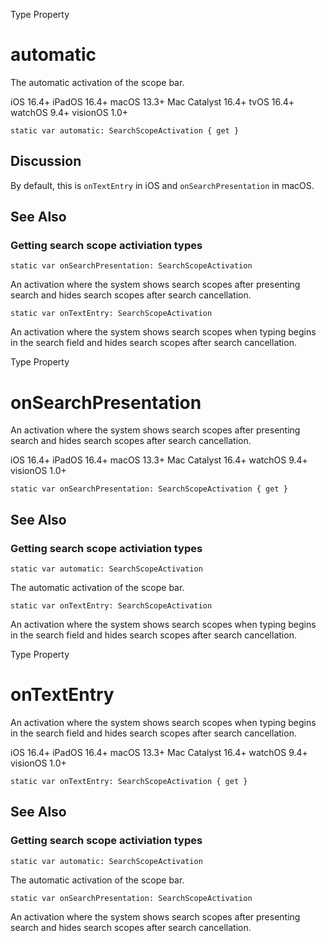 Type Property

# automatic

The automatic activation of the scope bar.

iOS 16.4+  iPadOS 16.4+  macOS 13.3+  Mac Catalyst 16.4+  tvOS 16.4+  watchOS
9.4+  visionOS 1.0+

    
    
    static var automatic: SearchScopeActivation { get }

## Discussion

By default, this is `onTextEntry` in iOS and `onSearchPresentation` in macOS.

## See Also

### Getting search scope activiation types

`static var onSearchPresentation: SearchScopeActivation`

An activation where the system shows search scopes after presenting search and
hides search scopes after search cancellation.

`static var onTextEntry: SearchScopeActivation`

An activation where the system shows search scopes when typing begins in the
search field and hides search scopes after search cancellation.

Type Property

# onSearchPresentation

An activation where the system shows search scopes after presenting search and
hides search scopes after search cancellation.

iOS 16.4+  iPadOS 16.4+  macOS 13.3+  Mac Catalyst 16.4+  watchOS 9.4+
visionOS 1.0+

    
    
    static var onSearchPresentation: SearchScopeActivation { get }

## See Also

### Getting search scope activiation types

`static var automatic: SearchScopeActivation`

The automatic activation of the scope bar.

`static var onTextEntry: SearchScopeActivation`

An activation where the system shows search scopes when typing begins in the
search field and hides search scopes after search cancellation.

Type Property

# onTextEntry

An activation where the system shows search scopes when typing begins in the
search field and hides search scopes after search cancellation.

iOS 16.4+  iPadOS 16.4+  macOS 13.3+  Mac Catalyst 16.4+  watchOS 9.4+
visionOS 1.0+

    
    
    static var onTextEntry: SearchScopeActivation { get }

## See Also

### Getting search scope activiation types

`static var automatic: SearchScopeActivation`

The automatic activation of the scope bar.

`static var onSearchPresentation: SearchScopeActivation`

An activation where the system shows search scopes after presenting search and
hides search scopes after search cancellation.

